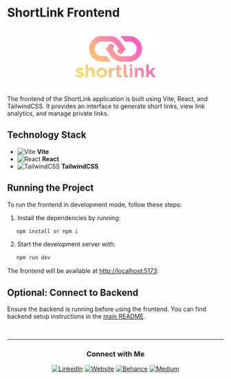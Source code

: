 # ShortLink Frontend
<div align="center">

![ShortLink Logo](./src/assets/logo.webp)

</div>

The frontend of the ShortLink application is built using Vite, React, and TailwindCSS. It provides an interface to generate short links, view link analytics, and manage private links.

## Technology Stack

- <img src="https://cdn.simpleicons.org/vite" alt="Vite" width="16" height="16"> **Vite**
- <img src="https://cdn.simpleicons.org/react" alt="React" width="16" height="16"> **React**
- <img src="https://cdn.simpleicons.org/tailwindcss" alt="TailwindCSS" width="16" height="16"> **TailwindCSS**
## Running the Project

To run the frontend in development mode, follow these steps:

1. Install the dependencies by running:
```bash
   npm install or npm i
```

2. Start the development server with:
```bash
   npm run dev
```

The frontend will be available at [http://localhost:5173](http://localhost:5173).

## Optional: Connect to Backend

Ensure the backend is running before using the frontend. You can find backend setup instructions in the [main README](../README.md).

<br>

---

<div align="center">

### Connect with Me

[![LinkedIn](https://img.shields.io/badge/LinkedIn-iheb%20mejri-blue?logo=linkedin&logoColor=white)](https://www.linkedin.com/in/iheb-mejri)
[![Website](https://img.shields.io/badge/Website-ihebmejri.com-blue?logo=google-chrome&logoColor=white)](https://www.ihebmejri.com/)
[![Behance](https://img.shields.io/badge/Behance-Mejri--iheb-blue?logo=behance&logoColor=white)](https://www.behance.net/Mejri-iheb)
[![Medium](https://img.shields.io/badge/Medium-@iheb--mejri-black?logo=medium&logoColor=white)](https://medium.com/@iheb-mejri)

</div>
